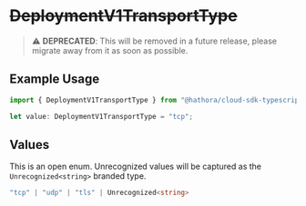 # ~~DeploymentV1TransportType~~

> :warning: **DEPRECATED**: This will be removed in a future release, please migrate away from it as soon as possible.

## Example Usage

```typescript
import { DeploymentV1TransportType } from "@hathora/cloud-sdk-typescript/models/components";

let value: DeploymentV1TransportType = "tcp";
```

## Values

This is an open enum. Unrecognized values will be captured as the `Unrecognized<string>` branded type.

```typescript
"tcp" | "udp" | "tls" | Unrecognized<string>
```